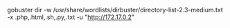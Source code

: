 gobuster dir -w /usr/share/wordlists/dirbuster/directory-list-2.3-medium.txt -x .php,.html,.sh,.py,.txt -u "http://172.17.0.2" 
